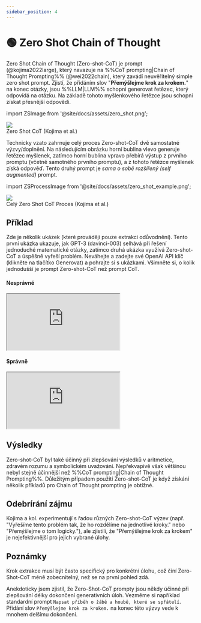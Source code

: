 ```yaml
---
sidebar_position: 4
---
```


# 🟢 Zero Shot Chain of Thought


Zero Shot Chain of Thought (Zero-shot-CoT) je prompt (@kojima2022large), který navazuje na %%CoT prompting|Chain of Thought Prompting%% (@wei2022chain), který zavádí neuvěřitelný simple zero shot prompt. Zjistí, že přidáním slov "**Přemýšlejme krok za krokem.**" na konec otázky, jsou %%LLM|LLM%% schopni generovat řetězec, který odpovídá na otázku. Na základě tohoto myšlenkového řetězce jsou schopni získat přesnější odpovědi.

import ZSImage from '@site/docs/assets/zero_shot.png';

<div style={{textAlign: 'center'}}>
  <img src={ZSImage} style={{width: "500px"}} />
</div>

<div style={{textAlign: 'center'}}>
Zero Shot CoT (Kojima et al.)
</div>

Technicky vzato zahrnuje celý proces Zero-shot-CoT dvě samostatné výzvy/doplnění. Na následujícím obrázku horní bublina vlevo generuje řetězec myšlenek, zatímco horní bublina vpravo přebírá výstup z prvního promptu (včetně samotného prvního promptu), a z tohoto řetězce myšlenek získá odpověď. Tento druhý prompt je _sama o sobě rozšířený (self augmented)_ prompt.

import ZSProcessImage from '@site/docs/assets/zero_shot_example.png';

<div style={{textAlign: 'center'}}>
  <img src={ZSProcessImage} style={{width: "500px"}} />
</div>

<div style={{textAlign: 'center'}}>
Celý Zero Shot CoT Proces (Kojima et al.)
</div>

## Příklad

Zde je několik ukázek (které provádějí pouze extrakci odůvodnění). Tento první ukázka ukazuje, jak GPT-3 (davinci-003) selhává při řešení jednoduché matematické otázky, zatímco druhá ukázka využívá Zero-shot-CoT a úspěšně vyřeší problém. Neváhejte a zadejte své
OpenAI API klíč (klikněte na tlačítko Generovat) a pohrajte si s ukázkami. Všimněte si, o kolik jednodušší je prompt Zero-shot-CoT než prompt CoT.

#### Nesprávné

<iframe
    src="https://embed.learnprompting.org/embed?config=eyJ0b3BQIjoxLCJ0ZW1wZXJhdHVyZSI6MC43LCJtYXhUb2tlbnMiOjI1Niwib3V0cHV0IjoiSm9obiBoYXMgOCBwZWFycy4iLCJwcm9tcHQiOiJJZiBKb2huIGhhcyA1IHBlYXJzLCB0aGVuIGVhdHMgMiwgYW5kIGJ1eXMgNSBtb3JlLCB0aGVuIGdpdmVzIDMgdG8gaGlzIGZyaWVuZCwgaG93IG1hbnkgcGVhcnMgZG9lcyBoZSBoYXZlPyIsIm1vZGVsIjoidGV4dC1kYXZpbmNpLTAwMyJ9"
    style={{width:"100%", height:"500px", border:"0", borderRadius:"4px", overflow:"hidden"}}
    sandbox="allow-forms allow-modals allow-popups allow-presentation allow-same-origin allow-scripts"
></iframe>


#### Správně

<iframe
    src="https://embed.learnprompting.org/embed?config=eyJ0b3BQIjoxLCJ0ZW1wZXJhdHVyZSI6MC43LCJtYXhUb2tlbnMiOjI1Niwib3V0cHV0IjoiSm9obiBzdGFydHMgd2l0aCA1IHBlYXJzLiBIZSBlYXRzIDIgcGVhcnMsIGxlYXZpbmcgaGltIHdpdGggMyBwZWFycy4gSGUgYnV5cyA1IG1vcmUgcGVhcnMsIGdpdmluZyBoaW0gYSB0b3RhbCBvZiA4IHBlYXJzLiBIZSBnaXZlcyAzIHBlYXJzIHRvIGhpcyBmcmllbmQsIGxlYXZpbmcgaGltIHdpdGggb25seSA1IHBlYXJzLiIsInByb21wdCI6IklmIEpvaG4gaGFzIDUgcGVhcnMsIHRoZW4gZWF0cyAyLCBhbmQgYnV5cyA1IG1vcmUsIHRoZW4gZ2l2ZXMgMyB0byBoaXMgZnJpZW5kLCBob3cgbWFueSBwZWFycyBkb2VzIGhlIGhhdmU%2FXG5cbkxldCdzIHRoaW5rIHN0ZXAgYnkgc3RlcC4iLCJtb2RlbCI6InRleHQtZGF2aW5jaS0wMDMifQ%3D%3D"
    style={{width:"100%", height:"500px", border:"0", borderRadius:"4px", overflow:"hidden"}}
    sandbox="allow-forms allow-modals allow-popups allow-presentation allow-same-origin allow-scripts"
></iframe>

## Výsledky
Zero-shot-CoT byl také účinný při zlepšování výsledků v aritmetice, zdravém rozumu a symbolickém uvažování. Nepřekvapivě však většinou nebyl stejně účinnější než %%CoT prompting|Chain of Thought Prompting%%. Důležitým případem použití Zero-shot-CoT je když získání několik příkladů pro Chain of Thought prompting je obtížné. 

## Odebrírání zájmu

Kojima a kol. experimentují s řadou různých Zero-shot-CoT výzev (např. "Vyřešíme tento problém tak, že ho rozdělíme na jednotlivé kroky." nebo "Přemýšlejme o tom logicky."), ale zjistili, že "Přemýšlejme krok za krokem" je nejefektivnější pro jejich vybrané úlohy.

## Poznámky

Krok extrakce musí být často specifický pro konkrétní úlohu, což činí Zero-Shot-CoT méně zobecnitelný, než se na první pohled zdá.

Anekdoticky jsem zjistil, že Zero-Shot-CoT prompty jsou někdy účinné při zlepšování délky dokončení generativních úloh. Vezměme si například standardní prompt `Napsat příběh o žábě a houbě, které se spřátelí`. Přidání slov `Přemýšlejme krok za krokem.` na konec této výzvy vede k mnohem delšímu dokončení.
